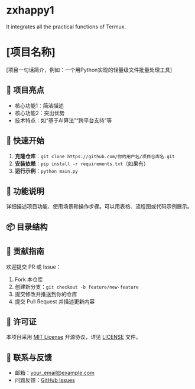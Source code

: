 # zxhappy1
It integrates all the practical functions of Termux.
# [项目名称]
[项目一句话简介，例如：一个用Python实现的轻量级文件批量处理工具]

## 🌟 项目亮点
- 核心功能1：简洁描述
- 核心功能2：突出优势
- 技术特点：如“基于AI算法”“跨平台支持”等

## 🚀 快速开始
1. **克隆仓库**：`git clone https://github.com/你的用户名/项目仓库名.git`
2. **安装依赖**：`pip install -r requirements.txt`（如果有）
3. **运行示例**：`python main.py`

## 📖 功能说明
详细描述项目功能、使用场景和操作步骤。可以用表格、流程图或代码示例展示。

## 📦 目录结构

## 🤝 贡献指南
欢迎提交 PR 或 Issue：
1. Fork 本仓库
2. 创建新分支：`git checkout -b feature/new-feature`
3. 提交修改并推送到你的仓库
4. 提交 Pull Request 并描述更新内容

## 📜 许可证
本项目采用 [MIT License](LICENSE) 开源协议，详见 [LICENSE](LICENSE) 文件。

## 👥 联系与反馈
- 邮箱：your_email@example.com
- 问题反馈：[GitHub Issues](https://github.com/你的用户名/项目仓库名/issues)
